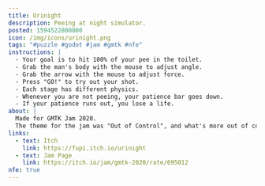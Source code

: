 ```yaml
---
title: Urinight
description: Peeing at night simulator.
posted: 1594522800000
icon: /img/icons/urinight.png
tags: "#puzzle #godot #jam #gmtk #nfe"
instructions: |
  - Your goal is to hit 100% of your pee in the toilet.
  - Grab the man's body with the mouse to adjust angle.
  - Grab the arrow with the mouse to adjust force.
  - Press "GO!" to try out your shot.
  - Each stage has different physics.
  - Whenever you are not peeing, your patience bar goes down.
  - If your patience runs out, you lose a life.
about: |
  Made for GMTK Jam 2020.
  The theme for the jam was "Out of Control", and what's more out of control than peeing standing up?
links:
  - text: Itch
    link: https://fupi.itch.io/urinight
  - text: Jam Page
    link: https://itch.io/jam/gmtk-2020/rate/695012
nfe: true
---
```


<itch url="https://itch.io/embed-upload/2462657?color=1c1e24"></itch>
